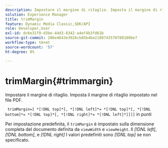 ```yaml
---
description: Impostare il margine di ritaglio. Imposta il margine di ritaglio impostato nel file PDF.
solution: Experience Manager
title: trimMargin
feature: Dynamic Media Classic,SDK/API
role: Developer,User
exl-id: dc6e31f8-d3be-44d3-8342-a4ef4b3fd61b
source-git-commit: 206e4643e3926cb85b4be2189743578f88180be7
workflow-type: tm+mt
source-wordcount: '57'
ht-degree: 0%

---
```


# trimMargin{#trimmargin}

Impostare il margine di ritaglio. Imposta il margine di ritaglio impostato nel file PDF.

` trimMargin=[ *[!DNL top]*[, *[!DNL left]*= *[!DNL top]*[, *[!DNL bottom]*= *[!DNL top]*[, *[!DNL right]*= *[!DNL left]*]]]]` in punti

Per impostazione predefinita, il `trimMargin` è impostato sulla dimensione completa del documento definita da `viewWidth` e `viewHeight`. Il *[!DNL left]*, *[!DNL bottom]*, e *[!DNL right]* I valori predefiniti sono *[!DNL top]* se non specificato.
